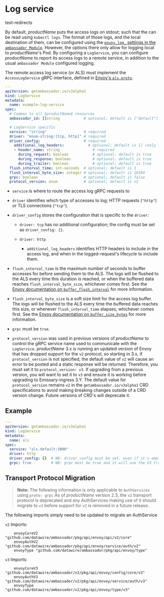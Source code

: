 # Log service
test-redirects

By default, $productName$ puts the access logs on stdout; such
that the can be read using `kubectl logs`.  The format of those logs,
and the local destination of them, can be configured using the
[`envoy_log_` settings in the `ambassador
Module`](../../ambassador).  However, the
options there only allow for logging local to $productName$'s Pod.  By
configuring a `LogService`, you can configure $productName$ to
report its access logs to a remote service, in addition to the usual
`ambassador Module` configured logging.

The remote access log service (or ALS) must implement the
`AccessLogService` gRPC interface, defined in [Envoy's `als.proto`][als.proto].

[als.proto]: https://github.com/emissary-ingress/emissary/blob/master/api/envoy/service/accesslog/v3/als.proto

```yaml
---
apiVersion: getambassador.io/v3alpha1
kind: LogService
metadata:
  name: example-log-service
spec:
  # Common to all $productName$ resources
  ambassador_id: []string           # optional; default is ["default"]

  # LogService specific
  service: "string"                 # required
  driver: "enum-string:[tcp, http]" # required
  driver_config:                    # required
    additional_log_headers:           # optional; default is [] (only for `driver: http`)
    - header_name: string               # required
      during_request: boolean           # optional; default is true
      during_response: boolean          # optional; default is true
      during_trailer: boolean           # optional; default is true
  flush_interval_time: int-seconds  # optional; default is 1
  flush_interval_byte_size: integer # optional; default is 16384
  grpc: boolean                     # optional; default is false
  protocol_version: enum            # optional; default is v2
```

 - `service` is where to route the access log gRPC requests to

 - `driver` identifies which type of accesses to log; HTTP requests (`"http"`) or
   TLS connections (`"tcp"`).

 - `driver_config` stores the configuration that is specific to the `driver`:

    * `driver: tcp` has no additional configuration; the config must
      be set as `driver_config: {}`.

    * `driver: http`

       - `additional_log_headers` identifies HTTP headers to include in
         the access log, and when in the logged-request's lifecycle to
         include them.

 - `flush_interval_time` is the maximum number of seconds to buffer
   accesses for before sending them to the ALS.  The logs will be
   flushed to the ALS every time this duration is reached, or when the
   buffered data reaches `flush_interval_byte_size`, whichever comes
   first.  See the [Envoy documentation on
   `buffer_flush_interval`][buffer_flush_interval] for more
   information.

 - `flush_interval_byte_size` is a soft size limit for the access log
   buffer.  The logs will be flushed to the ALS every time the
   buffered data reaches this size, or whenever `flush_interval_time`
   elapses, whichever comes first.  See the [Envoy documentation on
   `buffer_size_bytes`][buffer_size_bytes] for more information.

 - `grpc` must be `true`.

[buffer_flush_interval]: https://www.envoyproxy.io/docs/envoy/latest/api-v3/extensions/access_loggers/grpc/v3/als.proto.html#extensions-access-loggers-grpc-v3-commongrpcaccesslogconfig
[buffer_size_bytes]: https://www.envoyproxy.io/docs/envoy/latest/api-v3/extensions/access_loggers/grpc/v3/als.proto.html#extensions-access-loggers-grpc-v3-commongrpcaccesslogconfig

 - `protocol_version` was used in previous versions of $productName$ to control the gRPC service name used to communicate with the `LogService`. $productName$ 3.x is running an updated version of Envoy that has dropped support for the `v2` protocol, so starting in 3.x, if `protocol_version` is not specified, the default  value of `v2` will cause an error to be posted and a static response will be returned. Therefore, you must set it to `protocol_version: v3`. If upgrading from a previous version, you will want  to set it to `v3` and ensure it is working before upgrading to Emissary-ingress 3.Y. The default value for `protocol_version` remains `v2` in the `getambassador.io/v3alpha1` CRD specifications to avoid making breaking changes outside of a CRD version change. Future versions of CRD's will deprecate it.

## Example

```yaml
---
apiVersion: getambassador.io/v3alpha1
kind: LogService
metadata:
  name: als
spec:
  service: "als.default:3000"
  driver: http
  driver_config: {}  # NB: driver_config must be set, even if it's empty
  grpc: true         # NB: grpc must be true and it will use the V3 transport protocol
```

## Transport Protocol Migration


> **Note:** The following information is only applicable to `AuthServices` using `proto: grpc`
As of $productName$ version 2.3, the `v2` transport protocol is deprecated and any AuthServices making use
of it should migrate to `v3` before support for `v2` is removed in a future release.

The following imports simply need to be updated to migrate an AuthService

`v2` Imports:
```
	envoyCoreV2 "github.com/datawire/ambassador/pkg/api/envoy/api/v2/core"
	envoyAuthV2 "github.com/datawire/ambassador/pkg/api/envoy/service/auth/v2"
	envoyType "github.com/datawire/ambassador/pkg/api/envoy/type"
```

`v3` Imports:
```
	envoyCoreV3 "github.com/datawire/ambassador/v2/pkg/api/envoy/config/core/v3"
	envoyAuthV3 "github.com/datawire/ambassador/v2/pkg/api/envoy/service/auth/v3"
	envoyType "github.com/datawire/ambassador/v2/pkg/api/envoy/type/v3"
```
